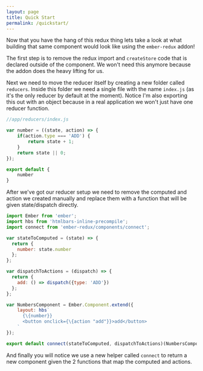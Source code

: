 ```yaml
---
layout: page
title: Quick Start
permalink: /quickstart/
---
```


Now that you have the hang of this redux thing lets take a look at what building that same component would look like using the `ember-redux` addon!

The first step is to remove the redux import and `createStore` code that is declared outside of the component. We won't need this anymore because the addon does the heavy lifting for us.

Next we need to move the reducer itself by creating a new folder called `reducers`. Inside this folder we need a single file with the name `index.js` (as it's the only reducer by default at the moment). Notice I'm also exporting this out with an object because in a real application we won't just have one reducer function.

```js
//app/reducers/index.js

var number = ((state, action) => {
    if(action.type === 'ADD') {
        return state + 1;
    }
    return state || 0;
});

export default {
    number
}
```

After we've got our reducer setup we need to remove the computed and action we created manually and replace them with a function that will be given state/dispatch directly.

```js
import Ember from 'ember';
import hbs from 'htmlbars-inline-precompile';
import connect from 'ember-redux/components/connect';

var stateToComputed = (state) => {
  return {
    number: state.number
  };
};

var dispatchToActions = (dispatch) => {
  return {
    add: () => dispatch({type: 'ADD'})
  };
};

var NumbersComponent = Ember.Component.extend({
    layout: hbs`
      {\{number}}
      <button onclick={\{action "add"}}>add</button>
    `
});

export default connect(stateToComputed, dispatchToActions)(NumbersComponent);
```

And finally you will notice we use a new helper called `connect` to return a new component given the 2 functions that map the computed and actions.
